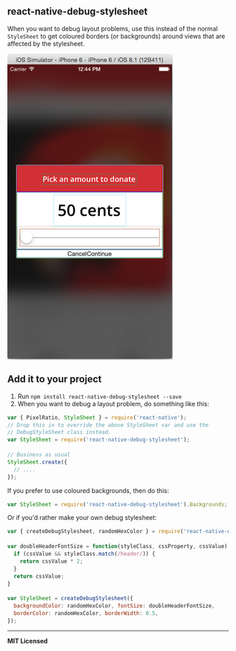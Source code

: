 ## react-native-debug-stylesheet

When you want to debug layout problems, use this instead of the normal
`StyleSheet` to get coloured borders (or backgrounds) around views that
are affected by the stylesheet.

![Demo](https://raw.githubusercontent.com/brentvatne/react-native-debug-stylesheet/master/demo.png)

## Add it to your project


1. Run `npm install react-native-debug-stylesheet --save`
2. When you want to debug a layout problem, do something like this:

```javascript
var { PixelRatio, StyleSheet } = require('react-native');
// Drop this in to override the above StyleSheet var and use the
// DebugStyleSheet class instead.
var StyleSheet = require('react-native-debug-stylesheet');

// Business as usual
StyleSheet.create({
  // ....
});
```

If you prefer to use coloured backgrounds, then do this:

```javascript
var StyleSheet = require('react-native-debug-stylesheet').Backgrounds;
```

Or if you'd rather make your own debug stylesheet:

```javascript
var { createDebugStylesheet, randomHexColor } = require('react-native-debug-stylesheet');

var doubleHeaderFontSize = function(styleClass, cssProperty, cssValue) {
  if (cssValue && styleClass.match(/header/)) {
    return cssValue * 2;
  }
  return cssValue;
}

var StyleSheet = createDebugStylesheet({
  backgroundColor: randomHexColor, fontSize: doubleHeaderFontSize,
  borderColor: randomHexColor, borderWidth: 0.5,
});
```

---

**MIT Licensed**
